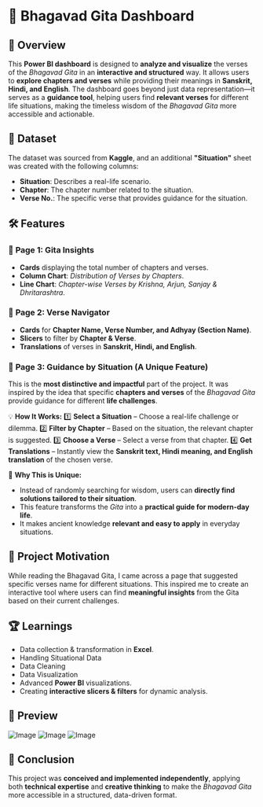 # 📜 Bhagavad Gita Dashboard

## 📌 Overview
This **Power BI dashboard** is designed to **analyze and visualize** the verses of the *Bhagavad Gita* in an **interactive and structured** way. It allows users to **explore chapters and verses** while providing their meanings in **Sanskrit, Hindi, and English**. The dashboard goes beyond just data representation—it serves as a **guidance tool**, helping users find **relevant verses** for different life situations, making the timeless wisdom of the *Bhagavad Gita* more accessible and actionable.

## 📂 Dataset
The dataset was sourced from **Kaggle**, and an additional **"Situation"** sheet was created with the following columns:
- **Situation**: Describes a real-life scenario.
- **Chapter**: The chapter number related to the situation.
- **Verse No.**: The specific verse that provides guidance for the situation.

## 🛠 Features

### 🔹 **Page 1: Gita Insights**
- **Cards** displaying the total number of chapters and verses.
- **Column Chart**: *Distribution of Verses by Chapters*.
- **Line Chart**: *Chapter-wise Verses by Krishna, Arjun, Sanjay & Dhritarashtra*.

### 🔹 **Page 2: Verse Navigator**
- **Cards** for **Chapter Name, Verse Number, and Adhyay (Section Name)**.
- **Slicers** to filter by **Chapter & Verse**.
- **Translations** of verses in **Sanskrit, Hindi, and English**.

### 🔹 **Page 3: Guidance by Situation (A Unique Feature)**
This is the **most distinctive and impactful** part of the project. It was inspired by the idea that specific **chapters and verses** of the *Bhagavad Gita* provide guidance for different **life challenges**. 

💡 **How It Works:**
1️⃣ **Select a Situation** – Choose a real-life challenge or dilemma.
2️⃣ **Filter by Chapter** – Based on the situation, the relevant chapter is suggested.
3️⃣ **Choose a Verse** – Select a verse from that chapter.
4️⃣ **Get Translations** – Instantly view the **Sanskrit text, Hindi meaning, and English translation** of the chosen verse.

🚀 **Why This is Unique:**
- Instead of randomly searching for wisdom, users can **directly find solutions tailored to their situation**.
- This feature transforms the *Gita* into a **practical guide for modern-day life**.
- It makes ancient knowledge **relevant and easy to apply** in everyday situations.

## 🚀 Project Motivation
While reading the Bhagavad Gita, I came across a page that suggested specific verses name for different situations. This inspired me to create an interactive tool where users can find **meaningful insights** from the Gita based on their current challenges.

## 🏆 Learnings
- Data collection & transformation in **Excel**.
- Handling Situational Data
- Data Cleaning
- Data Visualization
- Advanced **Power BI** visualizations.
- Creating **interactive slicers & filters** for dynamic analysis.

## 📸 Preview
![Image](https://github.com/user-attachments/assets/ceb57ed5-91ed-4ff8-981a-531a765a8f1e)
![Image](https://github.com/user-attachments/assets/b5c96480-6f3d-4ed6-9a8f-e757beafeb71)
![Image](https://github.com/user-attachments/assets/dddcbfe8-b087-4eb1-beb8-5559e631fdfe)


## 📜 Conclusion
This project was **conceived and implemented independently**, applying both **technical expertise** and **creative thinking** to make the *Bhagavad Gita* more accessible in a structured, data-driven format.
